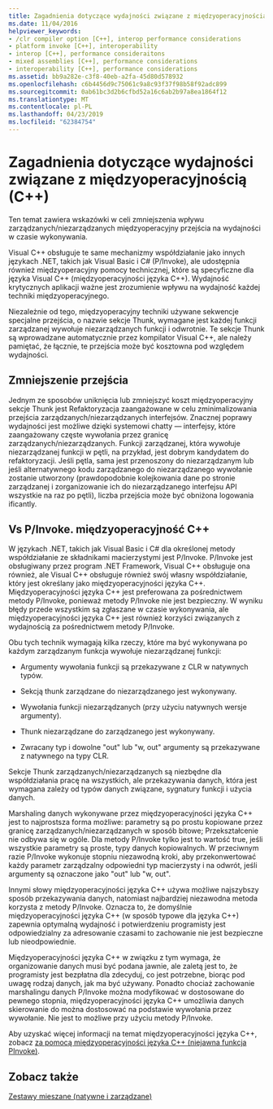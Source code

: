 ```yaml
---
title: Zagadnienia dotyczące wydajności związane z międzyoperacyjnością (C++)
ms.date: 11/04/2016
helpviewer_keywords:
- /clr compiler option [C++], interop performance considerations
- platform invoke [C++], interoperability
- interop [C++], performance consideraitons
- mixed assemblies [C++], performance considerations
- interoperability [C++], performance considerations
ms.assetid: bb9a282e-c3f8-40eb-a2fa-45d80d578932
ms.openlocfilehash: c6b4456d9c75061c9a8c93f37f98b58f92adc899
ms.sourcegitcommit: 0ab61bc3d2b6cfbd52a16c6ab2b97a8ea1864f12
ms.translationtype: MT
ms.contentlocale: pl-PL
ms.lasthandoff: 04/23/2019
ms.locfileid: "62384754"
---
```

# <a name="performance-considerations-for-interop-c"></a>Zagadnienia dotyczące wydajności związane z międzyoperacyjnością (C++)

Ten temat zawiera wskazówki w celi zmniejszenia wpływu zarządzanych/niezarządzanych międzyoperacyjny przejścia na wydajności w czasie wykonywania.

Visual C++ obsługuje te same mechanizmy współdziałanie jako innych językach .NET, takich jak Visual Basic i C# (P/Invoke), ale udostępnia również międzyoperacyjny pomocy technicznej, które są specyficzne dla języka Visual C++ (międzyoperacyjności języka C++). Wydajność krytycznych aplikacji ważne jest zrozumienie wpływu na wydajność każdej techniki międzyoperacyjnego.

Niezależnie od tego, międzyoperacyjny techniki używane sekwencje specjalne przejścia, o nazwie sekcje Thunk, wymagane jest każdej funkcji zarządzanej wywołuje niezarządzanych funkcji i odwrotnie. Te sekcje Thunk są wprowadzane automatycznie przez kompilator Visual C++, ale należy pamiętać, że łącznie, te przejścia może być kosztowna pod względem wydajności.

## <a name="reducing-transitions"></a>Zmniejszenie przejścia

Jednym ze sposobów uniknięcia lub zmniejszyć koszt międzyoperacyjny sekcje Thunk jest Refaktoryzacja zaangażowane w celu zminimalizowania przejścia zarządzanych/niezarządzanych interfejsów. Znacznej poprawy wydajności jest możliwe dzięki systemowi chatty — interfejsy, które zaangażowany częste wywołania przez granicę zarządzanych/niezarządzanych. Funkcji zarządzanej, która wywołuje niezarządzanej funkcji w pętli, na przykład, jest dobrym kandydatem do refaktoryzacji. Jeśli pętla, sama jest przenoszony do niezarządzanym lub jeśli alternatywnego kodu zarządzanego do niezarządzanego wywołanie zostanie utworzony (prawdopodobnie kolejkowania dane po stronie zarządzanej i zorganizowanie ich do niezarządzanego interfejsu API wszystkie na raz po pętli), liczba przejścia może być obniżona logowania ificantly.

## <a name="pinvoke-vs-c-interop"></a>Vs P/Invoke. międzyoperacyjność C++

W językach .NET, takich jak Visual Basic i C# dla określonej metody współdziałanie ze składnikami macierzystymi jest P/Invoke. P/Invoke jest obsługiwany przez program .NET Framework, Visual C++ obsługuje ona również, ale Visual C++ obsługuje również swój własny współdziałanie, który jest określany jako międzyoperacyjności języka C++. Międzyoperacyjności języka C++ jest preferowana za pośrednictwem metody P/Invoke, ponieważ metody P/Invoke nie jest bezpieczny. W wyniku błędy przede wszystkim są zgłaszane w czasie wykonywania, ale międzyoperacyjności języka C++ jest również korzyści związanych z wydajnością za pośrednictwem metody P/Invoke.

Obu tych technik wymagają kilka rzeczy, które ma być wykonywana po każdym zarządzanym funkcja wywołuje niezarządzanej funkcji:

- Argumenty wywołania funkcji są przekazywane z CLR w natywnych typów.

- Sekcją thunk zarządzane do niezarządzanego jest wykonywany.

- Wywołania funkcji niezarządzanych (przy użyciu natywnych wersje argumenty).

- Thunk niezarządzane do zarządzanego jest wykonywany.

- Zwracany typ i dowolne "out" lub "w, out" argumenty są przekazywane z natywnego na typy CLR.

Sekcje Thunk zarządzanych/niezarządzanych są niezbędne dla współdziałania pracę na wszystkich, ale przekazywania danych, która jest wymagana zależy od typów danych związane, sygnatury funkcji i użycia danych.

Marshaling danych wykonywane przez międzyoperacyjności języka C++ jest to najprostsza forma możliwe: parametry są po prostu kopiowane przez granicę zarządzanych/niezarządzanych w sposób bitowe; Przekształcenie nie odbywa się w ogóle. Dla metody P/Invoke tylko jest to wartość true, jeśli wszystkie parametry są proste, typy danych kopiowalnych. W przeciwnym razie P/Invoke wykonuje stopniu niezawodną kroki, aby przekonwertować każdy parametr zarządzalny odpowiedni typ macierzysty i na odwrót, jeśli argumenty są oznaczone jako "out" lub "w, out".

Innymi słowy międzyoperacyjności języka C++ używa możliwe najszybszy sposób przekazywania danych, natomiast najbardziej niezawodna metoda korzysta z metody P/Invoke. Oznacza to, że domyślnie międzyoperacyjności języka C++ (w sposób typowe dla języka C++) zapewnia optymalną wydajność i potwierdzeniu programisty jest odpowiedzialny za adresowanie czasami to zachowanie nie jest bezpieczne lub nieodpowiednie.

Międzyoperacyjności języka C++ w związku z tym wymaga, że organizowanie danych musi być podana jawnie, ale zaletą jest to, że programisty jest bezpłatna dla zdecyduj, co jest potrzebne, biorąc pod uwagę rodzaj danych, jak ma być używany. Ponadto chociaż zachowanie marshalingu danych P/Invoke można modyfikować w dostosowane do pewnego stopnia, międzyoperacyjności języka C++ umożliwia danych skierowanie do można dostosować na podstawie wywołania przez wywołanie. Nie jest to możliwe przy użyciu metody P/Invoke.

Aby uzyskać więcej informacji na temat międzyoperacyjności języka C++, zobacz [za pomocą międzyoperacyjności języka C++ (niejawna funkcja PInvoke)](../dotnet/using-cpp-interop-implicit-pinvoke.md).

## <a name="see-also"></a>Zobacz także

[Zestawy mieszane (natywne i zarządzane)](../dotnet/mixed-native-and-managed-assemblies.md)
